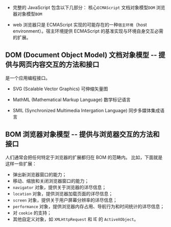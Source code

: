 - 完整的 JavaScript 包含以下几部分： 核心`ECMAScript` 文档对象模型`DOM` 浏览器对象模型`BOM`

- web 浏览器只是 ECMAScript 实现的可能存在的一种`宿主环境`（host environment）。宿主环境提供 ECMAScript 的基准实现与环境自身交互必需的扩展。

## DOM (Document Object Model) 文档对象模型 -- 提供与网页内容交互的方法和接口

是一个应用编程接口。

- SVG (Scalable Vector Graphics) 可伸缩矢量图

- MathML (Mathematical Markup Language) 数学标记语言

- SMIL (Synchronized Multimedia Intergation Language) 同步多媒体集成语言

## BOM 浏览器对象模型 -- 提供与浏览器交互的方法和接口

人们通常会把任何特定于浏览器的扩展都归在 BOM 的范畴内。
比如，下面就是这样一些扩展：

- 弹出新浏览器窗口的能力；
- 移动、缩放和关闭浏览器窗口的能力；
- `navigator` 对象，提供关于浏览器的详尽信息；
- `location` 对象，提供浏览器加载页面的详尽信息；
- `screen` 对象，提供关于用户屏幕分辨率的详尽信息；
- `performance` 对象，提供浏览器内存占用、导航行为和时间统计的详尽信息；
- 对 `cookie` 的支持；
- 其他自定义对象，如 `XMLHttpRequest` 和 IE 的 `ActiveXObject`。
